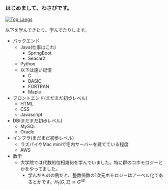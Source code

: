 ### はじめまして、わさびです。

[![Top Langs](https://github-readme-stats.vercel.app/api/top-langs/?username=macinwasabi&layout=compact)](https://github.com/anuraghazra/github-readme-stats)

以下を学んできたり、学んでたりします。

- バックエンド
  - Java(仕事はこれ)
    - SpringBoot
    - Seasar2
  - Python
  - 以下は遠い記憶
    - C
    - BASIC
    - FORTRAN
    - Maple
- フロントエンド(まだまだ初歩レベル)
  - HTML
  - CSS
  - Javascript
- DB(まだまだ初歩レベル)
  - MySQL
  - Oracle
- インフラ(まだまだ初歩レベル)
  - ラズパイやMac miniで宅内サーバーを建てている程度
  - AWS
- 数学
  - 大学院では代数的位相幾何を学んでいました。特に群のコホモロジーとかをやってました。
    - 学んだものの例だと、整数係数の1次元ホモロジーはアーベル化であるとかです。$` H_1(G,\mathbb{Z})\cong G^{ab} `$

